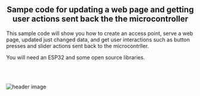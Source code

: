 <b><h2><center>Sampe code for updating a web page and getting user actions sent back the the microcontroller</center></h1></b>

This sample code will show you how to create an access point, serve a web page, updated just changed data, and get user interactions such as button presses and slider actions sent back to the microcontrller.

You will need an ESP32 and some open source libraries.

<br>
<br>

![header image](https://raw.github.com/KrisKasprzak/ESP32_WebPage/master/screen.jpg)
